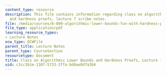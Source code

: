 ```yaml
---
content_type: resource
description: This file contains information regarding class on algorithmic lower bounds
  and hardness proofs, lecture 7 scribe notes.
file: /media/courses/6-890-algorithmic-lower-bounds-fun-with-hardness-proofs-fall-2014/c3cc3b1e110757332ffabd6ae8d7a3b4_MIT6_890F14_Lec7.pdf
file_type: application/pdf
learning_resource_types:
- Lecture Notes
ocw_type: OCWFile
parent_title: Lecture Notes
parent_type: CourseSection
resourcetype: Document
title: Class on Algorithmic Lower Bounds and Hardness Proofs, Lecture 7 Scribe Notes
uid: c3cc3b1e-1107-5733-2ffa-bd6ae8d7a3b4
---
```


